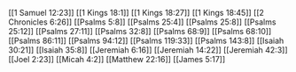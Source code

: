 [[1 Samuel 12:23]]
[[1 Kings 18:1]]
[[1 Kings 18:27]]
[[1 Kings 18:45]]
[[2 Chronicles 6:26]]
[[Psalms 5:8]]
[[Psalms 25:4]]
[[Psalms 25:8]]
[[Psalms 25:12]]
[[Psalms 27:11]]
[[Psalms 32:8]]
[[Psalms 68:9]]
[[Psalms 68:10]]
[[Psalms 86:11]]
[[Psalms 94:12]]
[[Psalms 119:33]]
[[Psalms 143:8]]
[[Isaiah 30:21]]
[[Isaiah 35:8]]
[[Jeremiah 6:16]]
[[Jeremiah 14:22]]
[[Jeremiah 42:3]]
[[Joel 2:23]]
[[Micah 4:2]]
[[Matthew 22:16]]
[[James 5:17]]
